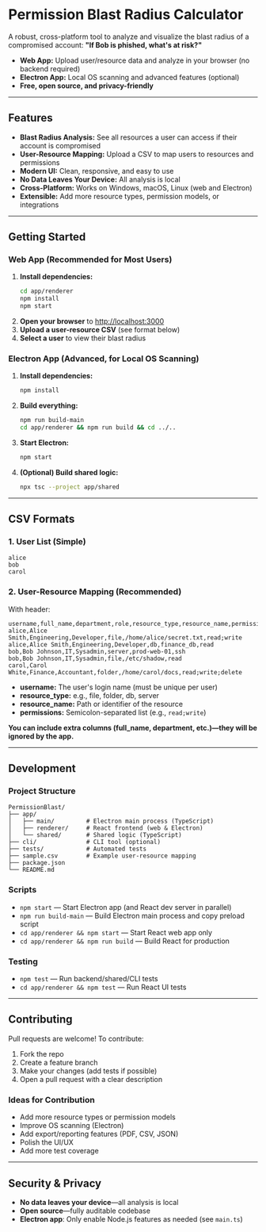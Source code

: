 # Permission Blast Radius Calculator

A robust, cross-platform tool to analyze and visualize the blast radius of a compromised account: **"If Bob is phished, what's at risk?"**

- **Web App:** Upload user/resource data and analyze in your browser (no backend required)
- **Electron App:** Local OS scanning and advanced features (optional)
- **Free, open source, and privacy-friendly**

---

## Features

- **Blast Radius Analysis:** See all resources a user can access if their account is compromised
- **User-Resource Mapping:** Upload a CSV to map users to resources and permissions
- **Modern UI:** Clean, responsive, and easy to use
- **No Data Leaves Your Device:** All analysis is local
- **Cross-Platform:** Works on Windows, macOS, Linux (web and Electron)
- **Extensible:** Add more resource types, permission models, or integrations

---

## Getting Started

### Web App (Recommended for Most Users)

1. **Install dependencies:**
   ```sh
   cd app/renderer
   npm install
   npm start
   ```
2. **Open your browser** to [http://localhost:3000](http://localhost:3000)
3. **Upload a user-resource CSV** (see format below)
4. **Select a user** to view their blast radius

### Electron App (Advanced, for Local OS Scanning)

1. **Install dependencies:**
   ```sh
   npm install
   ```
2. **Build everything:**
   ```sh
   npm run build-main
   cd app/renderer && npm run build && cd ../..
   ```
3. **Start Electron:**
   ```sh
   npm start
   ```
4. **(Optional) Build shared logic:**
   ```sh
   npx tsc --project app/shared
   ```

---

## CSV Formats

### 1. **User List (Simple)**
```
alice
bob
carol
```

### 2. **User-Resource Mapping (Recommended)**

With header:
```csv
username,full_name,department,role,resource_type,resource_name,permissions
alice,Alice Smith,Engineering,Developer,file,/home/alice/secret.txt,read;write
alice,Alice Smith,Engineering,Developer,db,finance_db,read
bob,Bob Johnson,IT,Sysadmin,server,prod-web-01,ssh
bob,Bob Johnson,IT,Sysadmin,file,/etc/shadow,read
carol,Carol White,Finance,Accountant,folder,/home/carol/docs,read;write;delete
```

- **username:** The user's login name (must be unique per user)
- **resource_type:** e.g., file, folder, db, server
- **resource_name:** Path or identifier of the resource
- **permissions:** Semicolon-separated list (e.g., `read;write`)

**You can include extra columns (full_name, department, etc.)—they will be ignored by the app.**

---

## Development

### Project Structure
```
PermissionBlast/
├── app/
│   ├── main/         # Electron main process (TypeScript)
│   ├── renderer/     # React frontend (web & Electron)
│   └── shared/       # Shared logic (TypeScript)
├── cli/              # CLI tool (optional)
├── tests/            # Automated tests
├── sample.csv        # Example user-resource mapping
├── package.json
└── README.md
```

### Scripts
- `npm start` — Start Electron app (and React dev server in parallel)
- `npm run build-main` — Build Electron main process and copy preload script
- `cd app/renderer && npm start` — Start React web app only
- `cd app/renderer && npm run build` — Build React for production

### Testing
- `npm test` — Run backend/shared/CLI tests
- `cd app/renderer && npm test` — Run React UI tests

---

## Contributing

Pull requests are welcome! To contribute:
1. Fork the repo
2. Create a feature branch
3. Make your changes (add tests if possible)
4. Open a pull request with a clear description

### Ideas for Contribution
- Add more resource types or permission models
- Improve OS scanning (Electron)
- Add export/reporting features (PDF, CSV, JSON)
- Polish the UI/UX
- Add more test coverage

---

## Security & Privacy
- **No data leaves your device**—all analysis is local
- **Open source**—fully auditable codebase
- **Electron app**: Only enable Node.js features as needed (see `main.ts`)